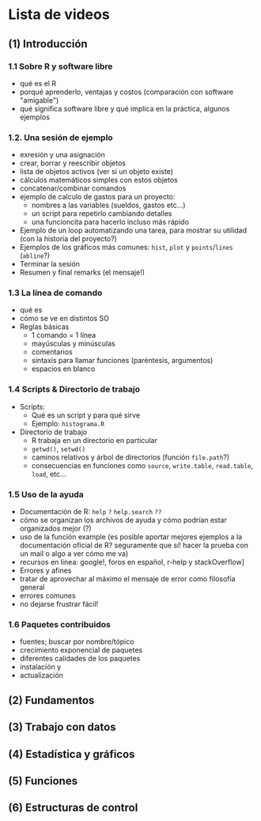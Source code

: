 Lista de videos
===============


## (1) Introducción


### 1.1 Sobre R y software libre
* qué es el R
* porqué aprenderlo, ventajas y costos (comparación con software "amigable")
* qué significa software libre y qué implica en la práctica, algunos ejemplos

### 1.2. Una sesión de ejemplo
* exresión y una asignación
* crear, borrar y reescribir objetos
* lista de objetos activos (ver si un objeto existe)
* cálculos matemáticos simples con estos objetos
* concatenar/combinar comandos
* ejemplo de calculo de gastos para un proyecto:
  - nombres a las variables (sueldos, gastos etc...)
  - un script para repetirlo cambiando detalles
  - una funcioncita para hacerlo incluso más rápido
* Ejemplo de un loop automatizando una tarea, para mostrar su utilidad
    (con la historia del proyecto?)
* Ejemplos de los gráficos más comunes: `hist`, `plot` y `points`/`lines` (`abline`?)
* Terminar la sesión
* Resumen y final remarks (el mensaje!)

### 1.3 La línea de comando
* qué es
* cómo se ve en distintos SO
* Reglas básicas
  - 1 comando = 1 línea
  - mayúsculas y minúsculas
  - comentarios
  - sintaxis para llamar funciones (paréntesis, argumentos)
  - espacios en blanco

### 1.4 Scripts & Directorio de trabajo
* Scripts:
  - Qué es un script y para qué sirve
  - Ejemplo: `histograma.R`
* Directorio de trabajo
  - R trabaja en un directorio en particular
  - `getwd()`, `setwd()`
  - caminos relativos y árbol de directorios (función `file.path`?)
  - consecuencias en funciones como `source`, `write.table`, `read.table`, `load`, etc...

### 1.5 Uso de la ayuda
* Documentación de R: `help` `?` `help.search` `??`
* cómo se organizan los archivos de ayuda y cómo podrían estar organizados mejor (?)
* uso de la función example (es posible aportar mejores ejemplos a la documentación oficial de R? seguramente que sí! hacer la prueba con un mail o algo a ver cómo me va)
* recursos en linea: google!, foros en español, r-help y stackOverflow]
* Errores y afines
* tratar de aprovechar al máximo el mensaje de error como filosofía general
* errores comunes
* no dejarse frustrar fácil!

### 1.6 Paquetes contribuidos
* fuentes; buscar por nombre/tópico
* crecimiento exponencial de paquetes
* diferentes calidades de los paquetes
* instalación y
* actualización


## (2) Fundamentos
## (3) Trabajo con datos
## (4) Estadística y gráficos
## (5) Funciones
## (6) Estructuras de control

